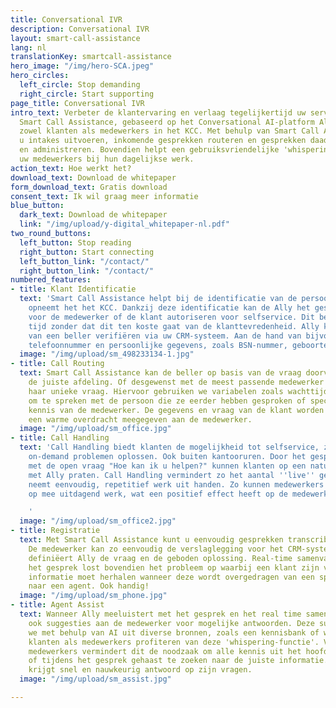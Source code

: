 ```yaml
---
title: Conversational IVR
description: Conversational IVR
layout: smart-call-assistance
lang: nl
translationKey: smartcall-assistance
hero_image: "/img/hero-SCA.jpeg"
hero_circles:
  left_circle: Stop demanding
  right_circle: Start supporting
page_title: Conversational IVR
intro_text: Verbeter de klantervaring en verlaag tegelijkertijd uw servicekosten met
  Smart Call Assistance, gebaseerd op het Conversational AI-platform Ally. Ally ondersteunt
  zowel klanten als medewerkers in het KCC. Met behulp van Smart Call Assistance kunt
  u intakes uitvoeren, inkomende gesprekken routeren en gesprekken daadwerkelijk afhandelen
  en administreren. Bovendien helpt een gebruiksvriendelijke 'whispering' functie
  uw medewerkers bij hun dagelijkse werk.
action_text: Hoe werkt het?
download_text: Download de whitepaper
form_download_text: Gratis download
consent_text: Ik wil graag meer informatie
blue_button:
  dark_text: Download de whitepaper
  link: "/img/upload/y-digital_whitepaper-nl.pdf"
two_round_buttons:
  left_button: Stop reading
  right_button: Start connecting
  left_button_link: "/contact/"
  right_button_link: "/contact/"
numbered_features:
- title: Klant Identificatie
  text: 'Smart Call Assistance helpt bij de identificatie van de persoon die contact
    opneemt het het KCC. Dankzij deze identificatie kan de Ally het gesprek voorbereiden
    voor de medewerker of de klant autoriseren voor selfservice. Dit bespaart veel
    tijd zonder dat dit ten koste gaat van de klanttevredenheid. Ally kan de identiteit
    van een beller verifiëren via uw CRM-systeem. Aan de hand van bijvoorbeeld het
    telefoonnummer en persoonlijke gegevens, zoals BSN-nummer, geboortedatum of postcode. '
  image: "/img/upload/sm_498233134-1.jpg"
- title: Call Routing
  text: Smart Call Assistance kan de beller op basis van de vraag doorverbinden met
    de juiste afdeling. Of desgewenst met de meest passende medewerker voor zijn of
    haar unieke vraag. Hiervoor gebruiken we variabelen zoals wachttijden, een voorkeur
    om te spreken met de persoon die ze eerder hebben gesproken of specifieke vakinhoudelijke
    kennis van de medewerker. De gegevens en vraag van de klant worden uiteraard via
    een warme overdracht meegegeven aan de medewerker.
  image: "/img/upload/sm_office.jpg"
- title: Call Handling
  text: 'Call Handling biedt klanten de mogelijkheid tot selfservice, zo kunnen zij
    on-demand problemen oplossen. Ook buiten kantooruren. Door het gesprek te beginnen
    met de open vraag "Hoe kan ik u helpen?" kunnen klanten op een natuurlijke manier
    met Ally praten. Call Handling vermindert zo het aantal ''live'' gesprekken en
    neemt eenvoudig, repetitief werk uit handen. Zo kunnen medewerkers zich richten
    op mee uitdagend werk, wat een positief effect heeft op de medewerkerstevredenheid.

    '
  image: "/img/upload/sm_office2.jpg"
- title: Registratie
  text: Met Smart Call Assistance kunt u eenvoudig gesprekken transcriberen en samenvatten.
    De medewerker kan zo eenvoudig de verslaglegging voor het CRM-systeem doen. Hierbij
    definiëert Ally de vraag en de geboden oplossing. Real-time samenvatten tijdens
    het gesprek lost bovendien het probleem op waarbij een klant zijn vraag en andere
    informatie moet herhalen wanneer deze wordt overgedragen van een spraakassistent
    naar een agent. Ook handig!
  image: "/img/upload/sm_phone.jpg"
- title: Agent Assist
  text: Wanneer Ally meeluistert met het gesprek en het real time samenvat, doen we
    ook suggesties aan de medewerker voor mogelijke antwoorden. Deze suggesties extraheren
    we met behulp van AI uit diverse bronnen, zoals een kennisbank of website. Zowel
    klanten als medewerkers profiteren van deze 'whispering-functie'. Voor nieuwe
    medewerkers vermindert dit de noodzaak om alle kennis uit het hoofd te leren -
    of tijdens het gesprek gehaast te zoeken naar de juiste informatie. De consument
    krijgt snel en nauwkeurig antwoord op zijn vragen.
  image: "/img/upload/sm_assist.jpg"

---
```

